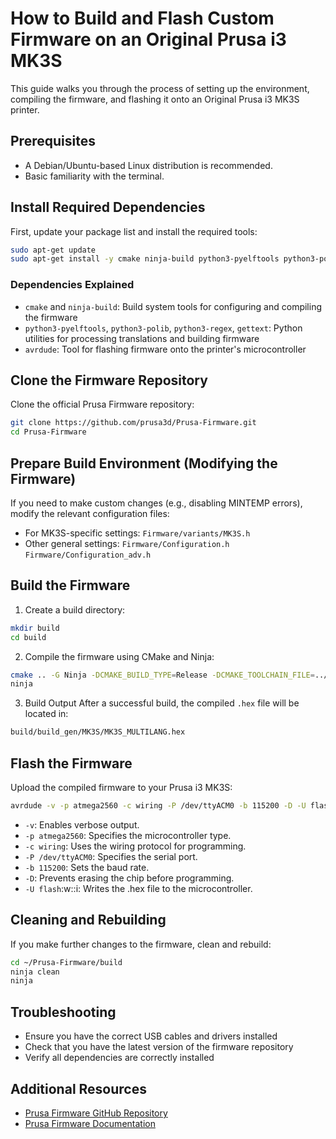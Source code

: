 # How to Build and Flash Custom Firmware on an Original Prusa i3 MK3S
This guide walks you through the process of setting up the environment, compiling the firmware, and flashing it onto an Original Prusa i3 MK3S printer.

## Prerequisites
- A Debian/Ubuntu-based Linux distribution is recommended.
- Basic familiarity with the terminal.

## Install Required Dependencies
First, update your package list and install the required tools:

```bash
sudo apt-get update
sudo apt-get install -y cmake ninja-build python3-pyelftools python3-polib python3-regex gettext avrdude
```

### Dependencies Explained
- `cmake` and `ninja-build`: Build system tools for configuring and compiling the firmware
- `python3-pyelftools`, `python3-polib`, `python3-regex`, `gettext`: Python utilities for processing translations and building firmware
- `avrdude`: Tool for flashing firmware onto the printer's microcontroller

## Clone the Firmware Repository
Clone the official Prusa Firmware repository:

```bash
git clone https://github.com/prusa3d/Prusa-Firmware.git
cd Prusa-Firmware
```

## Prepare Build Environment (Modifying the Firmware)
If you need to make custom changes (e.g., disabling MINTEMP errors), modify the relevant configuration files:

- For MK3S-specific settings:
`Firmware/variants/MK3S.h`
- Other general settings:
`Firmware/Configuration.h`
`Firmware/Configuration_adv.h`

## Build the Firmware
1. Create a build directory:
```bash
mkdir build
cd build
```
2. Compile the firmware using CMake and Ninja:
```bash
cmake .. -G Ninja -DCMAKE_BUILD_TYPE=Release -DCMAKE_TOOLCHAIN_FILE=../cmake/AvrGcc.cmake -DFW_VARIANTS=MK3S
ninja
```
3. Build Output
After a successful build, the compiled `.hex` file will be located in:
```bash
build/build_gen/MK3S/MK3S_MULTILANG.hex
```

## Flash the Firmware
Upload the compiled firmware to your Prusa i3 MK3S:

```bash
avrdude -v -p atmega2560 -c wiring -P /dev/ttyACM0 -b 115200 -D -U flash:w:build/build_gen/MK3S/MK3S_MULTILANG.hex:i
```

- `-v`: Enables verbose output.
- `-p atmega2560`: Specifies the microcontroller type.
- `-c wiring`: Uses the wiring protocol for programming.
- `-P /dev/ttyACM0`: Specifies the serial port.
- `-b 115200`: Sets the baud rate.
- `-D`: Prevents erasing the chip before programming.
- `-U flash`:w:<file>:i: Writes the .hex file to the microcontroller.

## Cleaning and Rebuilding
If you make further changes to the firmware, clean and rebuild:

```bash
cd ~/Prusa-Firmware/build
ninja clean
ninja
```

## Troubleshooting
- Ensure you have the correct USB cables and drivers installed
- Check that you have the latest version of the firmware repository
- Verify all dependencies are correctly installed

## Additional Resources
- [Prusa Firmware GitHub Repository](https://github.com/prusa3d/Prusa-Firmware)
- [Prusa Firmware Documentation](https://github.com/prusa3d/Prusa-Firmware/blob/MK3/README.md)
